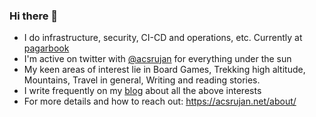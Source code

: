 ### Hi there 👋

- I do infrastructure, security, CI-CD and operations, etc. Currently at [pagarbook](https://github.com/pagarbook)
- I'm active on twitter with [@acsrujan](https://twitter.com/acsrujan) for everything under the sun
- My keen areas of interest lie in Board Games, Trekking high altitude, Mountains, Travel in general, Writing and reading stories.
- I write frequently on my [blog](https://acsrujan.net/) about all the above interests
- For more details and how to reach out: https://acsrujan.net/about/
